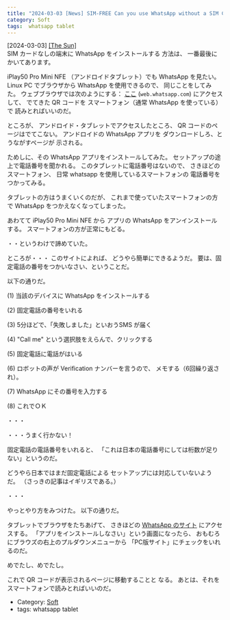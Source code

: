 ```yaml
---
title: "2024-03-03 [News] SIM-FREE Can you use WhatsApp without a SIM Card? ---これで SnorkMaiden にも WhatsApp がいれられる"
category: Soft
tags:  whatsapp tablet
---
```


[2024-03-03] [[The Sun]](https://www.thesun.co.uk/tech/20340187/use-whatsapp-without-sim-card/?utm_source=pocket_saves)  
 SIM カードなしの端末に WhatsApp をインストールする
方法は、
一番最後にかいてあります。

 iPlay50 Pro Mini NFE （アンドロイドタブレット）でも
WhatsApp を見たい。
Linux PC でブラウザから WhatsApp を使用できるので、
同じことをしてみた。
ウェブブラウザでは次のようにする：
[ここ](web.whatsapp.com)
(`web.whatsapp.com`) にアクセスして、
でてきた QR コードを
スマートフォン（通常 WhatsApp を使っている）で
読みとればいいのだ。

 ところが、
アンドロイド・タブレットでアクセスしたところ、
QR コードのページはでてこない。
アンドロイドの WhatsApp アプリを
ダウンロードしろ、とうながすページが
示される。

 ためしに、その WhatsApp アプリをインストールしてみた。
セットアップの途上で電話番号を聞かれる。
このタブレットに電話番号はないので、
さきほどのスマートフォン、
日常 whatsapp を使用しているスマートフォンの
電話番号をつかってみる。

 タブレットの方はうまくいくのだが、
これまで使っていたスマートフォンの方で
WhatsApp をつかえなくなってしまった。

 あわてて iPlay50 Pro Mini NFE から
アプリの WhatsApp をアンインストールする。
スマートフォンの方が正常にもどる。

 ・・というわけで諦めていた。

 ところが・・・
このサイトによれば、
どうやら簡単にできるようだ。
要は、固定電話の番号をつかいなさい、ということだ。

 以下の通りだ。

 (1) 当該のデバイスに WhatsApp をインストールする

 (2) 固定電話の番号をいれる

 (3) 5分ほどで、「失敗しました」といおうSMS が届く

 (4) "Call me" という選択肢をえらんで、クリックする

 (5) 固定電話に電話がはいる

 (6) ロボットの声が Verification ナンバーを言うので、
メモする（6回繰り返され）。

 (7) WhatsApp にその番号を入力する

 (8) これでＯＫ

 ・・・

 ・・・うまく行かない！

 固定電話の電話番号をいれると、
「これは日本の電話番号にしては桁数が足りない」というのだ。

 どうやら日本ではまだ固定電話による
セットアップには対応していないようだ。
（さっきの記事はイギリスである。）

 ・・・

 やっとやり方をみつけた。
以下の通りだ。

 タブレットでブラウザをたちあげて、
さきほどの [WhatsApp のサイト](web.whatsapp.com) にアクセスする。
「アプリをインストールしなさい」という画面になったら、
おもむろにブラウズの右上のプルダウンメニューから
「PC版サイト」にチェックをいれるのだ。

 めでたし、めでたし。

 これで QR コードが表示されるページに移動することと
なる。
あとは、それをスマートフォンで読みとればいいのだ。

- Category: [Soft](https://merapano.github.io/categories.html#Soft)
- tags:  whatsapp tablet

